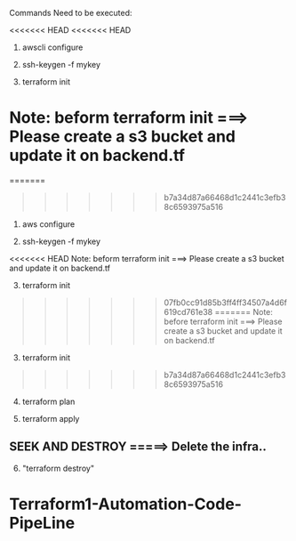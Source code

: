 
Commands Need to be executed:

<<<<<<< HEAD
<<<<<<< HEAD
1) awscli configure

2) ssh-keygen -f mykey

3) terraform init

Note: beform terraform init ===> Please create a s3 bucket and update it on backend.tf 
=======
=======
>>>>>>> b7a34d87a66468d1c2441c3efb38c6593975a516
1) aws configure

2) ssh-keygen -f mykey

<<<<<<< HEAD
Note: beform terraform init ===> Please create a s3 bucket and update it on backend.tf 

3) terraform init

>>>>>>> 07fb0cc91d85b3ff4ff34507a4d6f619cd761e38
=======
Note: before terraform init ===> Please create a s3 bucket and update it on backend.tf 

3) terraform init

>>>>>>> b7a34d87a66468d1c2441c3efb38c6593975a516

4) terraform plan

5) terraform apply

## SEEK AND DESTROY =====> Delete the infra..

 6)  "terraform destroy"


# Terraform1-Automation-Code-PipeLine
